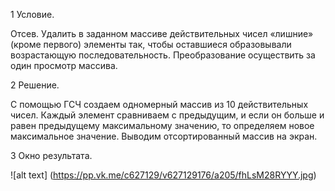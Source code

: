 1 Условие.

Отсев. Удалить в заданном массиве действительных чисел «лишние» (кроме
первого) элементы так, чтобы оставшиеся образовывали возрастающую
последовательность. Преобразование осуществить за один просмотр массива. 

2 Решение.

С помощью ГСЧ создаем одномерный массив из 10 действительных чисел. Каждый элемент сравниваем с предыдущим,
и если он больше и равен предыдущему максимальному значению, то определяем новое максимальное значение.
Выводим отсортированный массив на экран.

3 Окно результата.

![alt text] (https://pp.vk.me/c627129/v627129176/a205/fhLsM28RYYY.jpg)
